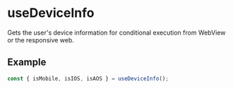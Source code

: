 # useDeviceInfo

Gets the user's device information for conditional execution from WebView or the responsive web.

## Example

```ts
const { isMobile, isIOS, isAOS } = useDeviceInfo();
```
